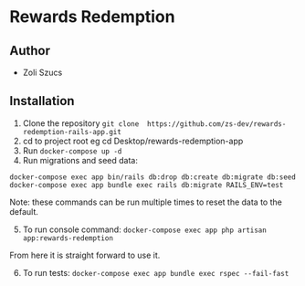 # Rewards Redemption

## Author
- Zoli Szucs

## Installation

1. Clone the repository
`git clone  https://github.com/zs-dev/rewards-redemption-rails-app.git`
2. cd to project root eg  cd Desktop/rewards-redemption-app
3. Run `docker-compose up -d`
4. Run migrations and seed data:
```
docker-compose exec app bin/rails db:drop db:create db:migrate db:seed
docker-compose exec app bundle exec rails db:migrate RAILS_ENV=test
```
Note: these commands can be run multiple times to reset the data to the default.

5. To run console command:
   `docker-compose exec app php artisan app:rewards-redemption`

From here it is straight forward to use it.

6. To run tests:
   `docker-compose exec app bundle exec rspec --fail-fast`